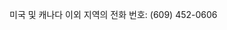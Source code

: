 <Token xmlns:xlink="http://www.w3.org/1999/xlink">미국 및 캐나다 이외 지역의 전화 번호: (609) 452-0606</Token>

<!--HONumber=Jun16_HO4-->


